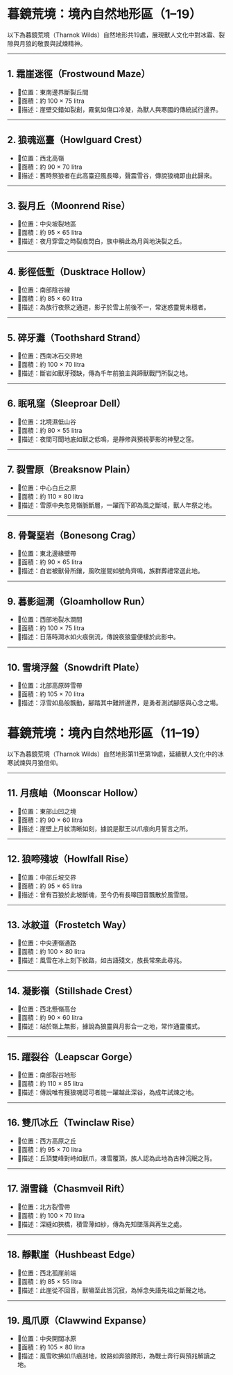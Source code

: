 # 暮鏡荒境：境內自然地形區（1–19）

以下為暮鏡荒境（Tharnok Wilds）自然地形共19處，展現獸人文化中對冰霜、裂隙與月狼的敬畏與試煉精神。

---

## 1. 霜崖迷徑（Frostwound Maze）
- 📍位置：東南邊界斷裂丘間  
- 🧭面積：約 100 × 75 litra  
- 💠描述：崖壁交錯如裂創，霧氣如傷口冷凝，為獸人與寒國的傳統試行邊界。

---

## 2. 狼魂巡臺（Howlguard Crest）
- 📍位置：西北高嶺  
- 🧭面積：約 90 × 70 litra  
- 💠描述：舊時祭狼者在此高臺迎風長嗥，聲震雪谷，傳說狼魂即由此歸來。

---

## 3. 裂月丘（Moonrend Rise）
- 📍位置：中央坡裂地區  
- 🧭面積：約 95 × 65 litra  
- 💠描述：夜月穿雲之時裂痕閃白，族中稱此為月與地決裂之丘。

---

## 4. 影徑低塹（Dusktrace Hollow）
- 📍位置：南部陰谷線  
- 🧭面積：約 85 × 60 litra  
- 💠描述：為族行夜祭之通道，影子於雪上前後不一，常迷惑靈覺未穩者。

---

## 5. 碎牙灘（Toothshard Strand）
- 📍位置：西南冰石交界地  
- 🧭面積：約 100 × 70 litra  
- 💠描述：斷岩如獸牙殘缺，傳為千年前狼主與蹄獸戰鬥所裂之地。

---

## 6. 眠吼窪（Sleeproar Dell）
- 📍位置：北境濕低山谷  
- 🧭面積：約 80 × 55 litra  
- 💠描述：夜間可聞地底如獸之低鳴，是靜修與預視夢影的神聖之窪。

---

## 7. 裂雪原（Breaksnow Plain）
- 📍位置：中心白丘之原  
- 🧭面積：約 110 × 80 litra  
- 💠描述：雪原中央忽見嶺脈斷層，一躍而下即為風之斷域，獸人年祭之地。

---

## 8. 骨聲堊岩（Bonesong Crag）
- 📍位置：東北邊緣壁帶  
- 🧭面積：約 90 × 65 litra  
- 💠描述：白岩被獸骨所鑲，風吹崖間如號角齊鳴，族群葬禮常選此地。

---

## 9. 暮影迴澗（Gloamhollow Run）
- 📍位置：西部地裂水澗間  
- 🧭面積：約 100 × 75 litra  
- 💠描述：日落時澗水如火痕倒流，傳說夜狼靈便棲於此影中。

---

## 10. 雪境浮盤（Snowdrift Plate）
- 📍位置：北部高原碎雪帶  
- 🧭面積：約 105 × 70 litra  
- 💠描述：浮雪如島般飄動，腳踏其中難辨邊界，是勇者測試腳感與心念之場。
# 暮鏡荒境：境內自然地形區（11–19）

以下為暮鏡荒境（Tharnok Wilds）自然地形第11至第19處，延續獸人文化中的冰寒試煉與月狼信仰。

---

## 11. 月痕岫（Moonscar Hollow）
- 📍位置：東部山凹之境  
- 🧭面積：約 90 × 60 litra  
- 💠描述：崖壁上月紋清晰如刻，據說是獸王以爪痕向月誓言之所。

---

## 12. 狼啼殘坡（Howlfall Rise）
- 📍位置：中部丘坡交界  
- 🧭面積：約 95 × 65 litra  
- 💠描述：曾有百狼於此坡斷魂，至今仍有長嗥回音飄散於風雪間。

---

## 13. 冰紋道（Frostetch Way）
- 📍位置：中央連嶺通路  
- 🧭面積：約 100 × 80 litra  
- 💠描述：風雪在冰上刻下紋路，如古語殘文，族長常來此尋兆。

---

## 14. 凝影嶺（Stillshade Crest）
- 📍位置：西北懸嶺高台  
- 🧭面積：約 90 × 60 litra  
- 💠描述：站於嶺上無影，據說為狼靈與月影合一之地，常作通靈儀式。

---

## 15. 躍裂谷（Leapscar Gorge）
- 📍位置：南部裂谷地形  
- 🧭面積：約 110 × 85 litra  
- 💠描述：傳說唯有獲狼魂認可者能一躍越此深谷，為成年試煉之地。

---

## 16. 雙爪冰丘（Twinclaw Rise）
- 📍位置：西方高原之丘  
- 🧭面積：約 95 × 70 litra  
- 💠描述：丘頂雙峰對峙如獸爪，凍雪覆頂，族人認為此地為古神沉眠之背。

---

## 17. 淵雪縫（Chasmveil Rift）
- 📍位置：北方裂雪帶  
- 🧭面積：約 100 × 70 litra  
- 💠描述：深縫如狹橋，積雪薄如紗，傳為先知墜落與再生之處。

---

## 18. 靜獸崖（Hushbeast Edge）
- 📍位置：西北孤崖前端  
- 🧭面積：約 85 × 55 litra  
- 💠描述：此崖從不回音，獸嘯至此皆沉寂，為悼念失語先祖之斷聲之地。

---

## 19. 風爪原（Clawwind Expanse）
- 📍位置：中央開闊冰原  
- 🧭面積：約 105 × 80 litra  
- 💠描述：風雪吹拂如爪痕刮地，紋路如奔狼隊形，為戰士奔行與預兆解讀之地。
